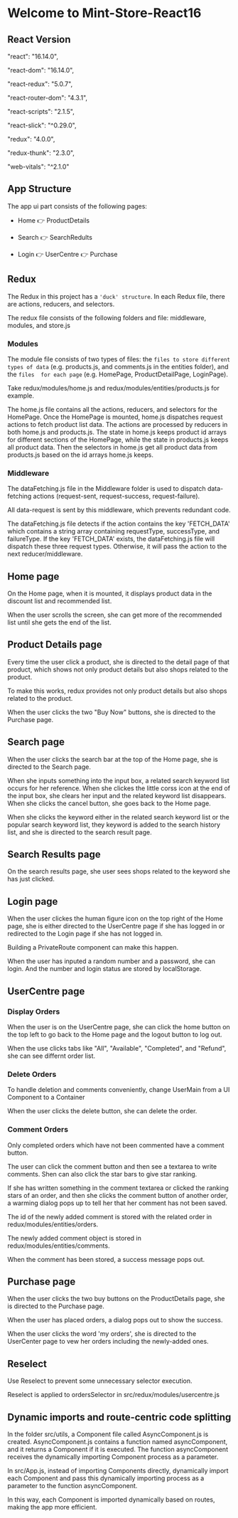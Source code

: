 # Welcome to Mint-Store-React16

## React Version

"react": "16.14.0",

"react-dom": "16.14.0",

"react-redux": "5.0.7",

"react-router-dom": "4.3.1",

"react-scripts": "2.1.5",

"react-slick": "^0.29.0",

"redux": "4.0.0",

"redux-thunk": "2.3.0",

"web-vitals": "^2.1.0"

## App Structure

The app ui part consists of the following pages:

- Home 👉 ProductDetails

- Search 👉 SearchRedults

- Login 👉 UserCentre 👉 Purchase

## Redux

The Redux in this project has a `'duck' structure`. In each Redux file, there are actions, reducers, and selectors.

The redux file consists of the following folders and file: middleware, modules, and store.js

### Modules

The module file consists of two types of files: the `files to store different types of data` (e.g. products.js, and comments.js in the entities folder), and the `files  for each page` (e.g. HomePage, ProductDetailPage, LoginPage).

Take redux/modules/home.js and redux/modules/entities/products.js for example.

The home.js file contains all the actions, reducers, and selectors for the HomePage. Once the HomePage is mounted, home.js dispatches request actions to fetch product list data. The actions are processed by reducers in both home.js and products.js. The state in home.js keeps product id arrays for different sections of the HomePage, while the state in products.js keeps all product data. Then the selectors in home.js get all product data from products.js based on the id arrays home.js keeps.

### Middleware

The dataFetching.js file in the Middleware folder is used to dispatch data-fetching actions (request-sent, request-success, request-failure).

All data-request is sent by this middleware, which prevents redundant code.

The dataFetching.js file detects if the action contains the key 'FETCH_DATA' which contains a string array containing requestType, successType, and failureType. If the key 'FETCH_DATA' exists, the dataFetching.js file will dispatch these three request types. Otherwise, it will pass the action to the next reducer/middleware.

## Home page

On the Home page, when it is mounted, it displays product data in the discount list and recommended list.

When the user scrolls the screen, she can get more of the recommended list until she gets the end of the list.

## Product Details page

Every time the user click a product, she is directed to the detail page of that product, which shows not only product details but also shops related to the product.

To make this works, redux provides not only product details but also shops related to the product.

When the user clicks the two "Buy Now" buttons, she is directed to the Purchase page.

## Search page

When the user clicks the search bar at the top of the Home page, she is directed to the Search page.

When she inputs something into the input box, a related search keyword list occurs for her reference. When she clickes the little corss icon at the end of the input box, she clears her input and the related keyword list disappears. When she clicks the cancel button, she goes back to the Home page.

When she clicks the keyword either in the related search keyword list or the popular search keyword list, they keyword is added to the search history list, and she is directed to the search result page.

## Search Results page

On the search results page, she user sees shops related to the keyword she has just clicked.

## Login page

When the user clickes the human figure icon on the top right of the Home page, she is either directed to the UserCentre page if she has logged in or redirected to the Login page if she has not logged in.

Building a PrivateRoute component can make this happen.

When the user has inputed a random number and a password, she can login. And the number and login status are stored by localStorage.

## UserCentre page

### Display Orders

When the user is on the UserCentre page, she can click the home button on the top left to go back to the Home page and the logout button to log out.

When the use clicks tabs like "All", "Available", "Completed", and "Refund", she can see differnt order list.

### Delete Orders

To handle deletion and comments conveniently, change UserMain from a UI Component to a Container

When the user clicks the delete button, she can delete the order.

### Comment Orders

Only completed orders which have not been commented have a comment button.

The user can click the comment button and then see a textarea to write comments. Shen can also click the star bars to give star ranking.

If she has written something in the comment textarea or clicked the ranking stars of an order, and then she clicks the comment button of another order, a warming dialog pops up to tell her that her comment has not been saved.

The id of the newly added comment is stored with the related order in redux/modules/entities/orders.

The newly added comment object is stored in redux/modules/entities/comments.

When the comment has been stored, a success message pops out.

## Purchase page

When the user clicks the two buy buttons on the ProductDetails page, she is directed to the Purchase page.

When the user has placed orders, a dialog pops out to show the success.

When the user clicks the word 'my orders', she is directed to the UserCenter page to vew her orders including the newly-added ones.

## Reselect

Use Reselect to prevent some unnecessary selector execution.

Reselect is applied to ordersSelector in src/redux/modules/usercentre.js

## Dynamic imports and route-centric code splitting

In the folder src/utils, a Component file called AsyncComponent.js is created. AsyncComponent.js contains a function named asyncComponent, and it returns a Component if it is executed. The function asyncComponent receives the dynamically importing Component process as a parameter.

In src/App.js, instead of importing Components directly, dynamically import each Component and pass this dynamically importing process as a parameter to the function asyncComponent.

In this way, each Component is imported dynamically based on routes, making the app more efficient.
